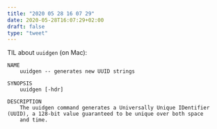 ```yaml
---
title: "2020 05 28 16 07 29"
date: 2020-05-28T16:07:29+02:00
draft: false
type: "tweet"
---
```

>
TIL about `uuidgen` (on Mac):

    NAME
        uuidgen -- generates new UUID strings

    SYNOPSIS
        uuidgen [-hdr]

    DESCRIPTION
        The uuidgen command generates a Universally Unique IDentifier (UUID), a 128-bit value guaranteed to be unique over both space
        and time.

